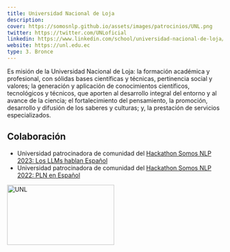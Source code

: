 ```yaml
---
title: Universidad Nacional de Loja
description:
cover: https://somosnlp.github.io/assets/images/patrocinios/UNL.png
twitter: https://twitter.com/UNLoficial
linkedin: https://www.linkedin.com/school/universidad-nacional-de-loja/mycompany/
website: https://unl.edu.ec
type: 3. Bronce
---
```


Es misión de la Universidad Nacional de Loja: la formación académica y profesional, con sólidas bases científicas y técnicas, pertinencia social y valores; la generación y aplicación de conocimientos científicos, tecnológicos y técnicos, que aporten al desarrollo integral del entorno y al avance de la ciencia; el fortalecimiento del pensamiento, la promoción, desarrollo y difusión de los saberes y culturas; y, la prestación de servicios especializados.

## Colaboración

- Universidad patrocinadora de comunidad del [Hackathon Somos NLP 2023: Los LLMs hablan Español](https://somosnlp.org/blog/hackathon-2023)
- Universidad patrocinadora de comunidad del [Hackathon Somos NLP 2022: PLN en Español](https://somosnlp.org/blog/hackathon-2022)

<div class="flex justify-center">
    <img alt="UNL" width="250" height="140" 
    src="https://somosnlp.github.io/assets/images/patrocinios/UNL.png" />
</div>
